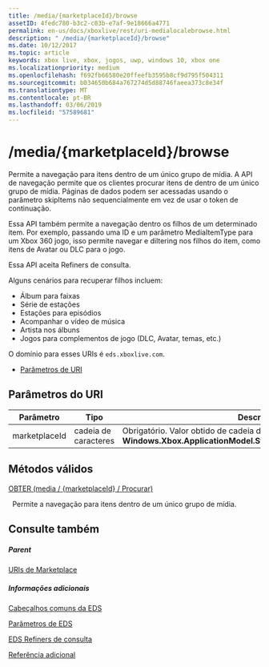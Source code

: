 ```yaml
---
title: /media/{marketplaceId}/browse
assetID: 4fedc780-b3c2-c83b-e7af-9e18666a4771
permalink: en-us/docs/xboxlive/rest/uri-medialocalebrowse.html
description: " /media/{marketplaceId}/browse"
ms.date: 10/12/2017
ms.topic: article
keywords: xbox live, xbox, jogos, uwp, windows 10, xbox one
ms.localizationpriority: medium
ms.openlocfilehash: f692fb66580e20ffeefb3595b8cf9d795f504311
ms.sourcegitcommit: b034650b684a767274d5d88746faeea373c8e34f
ms.translationtype: MT
ms.contentlocale: pt-BR
ms.lasthandoff: 03/06/2019
ms.locfileid: "57589681"
---
```

# <a name="mediamarketplaceidbrowse"></a>/media/{marketplaceId}/browse
Permite a navegação para itens dentro de um único grupo de mídia. A API de navegação permite que os clientes procurar itens de dentro de um único grupo de mídia. Páginas de dados podem ser acessadas usando o parâmetro skipItems não sequencialmente em vez de usar o token de continuação.
 
Essa API também permite a navegação dentro os filhos de um determinado item. Por exemplo, passando uma ID e um parâmetro MediaItemType para um Xbox 360 jogo, isso permite navegar e diltering nos filhos do item, como itens de Avatar ou DLC para o jogo.
 
Essa API aceita Refiners de consulta.
 
Alguns cenários para recuperar filhos incluem:
 
   * Álbum para faixas
   * Série de estações
   * Estações para episódios
   * Acompanhar o vídeo de música
   * Artista nos álbuns
   * Jogos para complementos de jogo (DLC, Avatar, temas, etc.)
  
O domínio para esses URIs é `eds.xboxlive.com`.
 
  * [Parâmetros de URI](#ID4EMB)
 
<a id="ID4EMB"></a>

 
## <a name="uri-parameters"></a>Parâmetros do URI
 
| Parâmetro| Tipo| Descrição| 
| --- | --- | --- | 
| marketplaceId| cadeia de caracteres| Obrigatório. Valor obtido de cadeia de caracteres a <b>Windows.Xbox.ApplicationModel.Store.Configuration.MarketplaceId</b>.| 
  
<a id="ID4ENC"></a>

 
## <a name="valid-methods"></a>Métodos válidos

[OBTER (media / {marketplaceId} / Procurar)](uri-medialocalebrowseget.md)

&nbsp;&nbsp;Permite a navegação para itens dentro de um único grupo de mídia. 
 
<a id="ID4EXC"></a>

 
## <a name="see-also"></a>Consulte também
 
<a id="ID4EZC"></a>

 
##### <a name="parent"></a>Parent 

[URIs de Marketplace](atoc-reference-marketplace.md)

  
<a id="ID4EDD"></a>

 
##### <a name="further-information"></a>Informações adicionais 

[Cabeçalhos comuns da EDS](../../additional/edscommonheaders.md)

 [Parâmetros de EDS](../../additional/edsparameters.md)

 [EDS Refiners de consulta](../../additional/edsqueryrefiners.md)

 [Referência adicional](../../additional/atoc-xboxlivews-reference-additional.md)

   